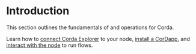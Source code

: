 # Introduction

This section outlines the fundamentals of and operations for Corda.

Learn how to [connect Corda Explorer](/operations/corda/node-explorer) to your node, [install a CorDapp](/operations/corda/installing-a-cordapp), and [interact with the node](/operations/corda/tools) to run flows.
